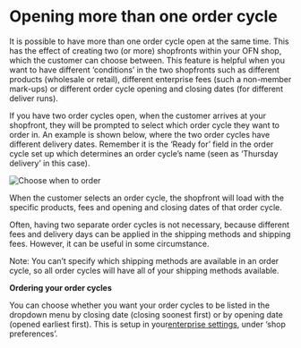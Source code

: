 # Opening more than one order cycle

It is possible to have more than one order cycle open at the same time. This has the effect of creating two \(or more\) shopfronts within your OFN shop, which the customer can choose between. This feature is helpful when you want to have different ‘conditions’ in the two shopfronts such as different products \(wholesale or retail\), different enterprise fees \(such a non-member mark-ups\) or different order cycle opening and closing dates \(for different deliver runs\).

If you have two order cycles open, when the customer arrives at your shopfront, they will be prompted to select which order cycle they want to order in. An example is shown below, where the two order cycles have different delivery dates. Remember it is the ‘Ready for’ field in the order cycle set up which determines an order cycle’s name \(seen as ‘Thursday delivery’ in this case\).

![](https://openfoodnetwork.org/wp-content/uploads/2015/10/Choose-when-to-order.png "Choose when to order")

When the customer selects an order cycle, the shopfront will load with the specific products, fees and opening and closing dates of that order cycle.

Often, having two separate order cycles is not necessary, because different fees and delivery days can be applied in the shipping methods and shipping fees. However, it can be useful in some circumstance.

Note: You can’t specify which shipping methods are available in an order cycle, so all order cycles will have all of your shipping methods available.

**Ordering your order cycles**

You can choose whether you want your order cycles to be listed in the dropdown menu by closing date \(closing soonest first\) or by opening date \(opened earliest first\). This is setup in your[enterprise settings](http://openfoodnetwork.org/platform/user-guide/hubs-set-up-guide/your-profile/), under ‘shop preferences’.



